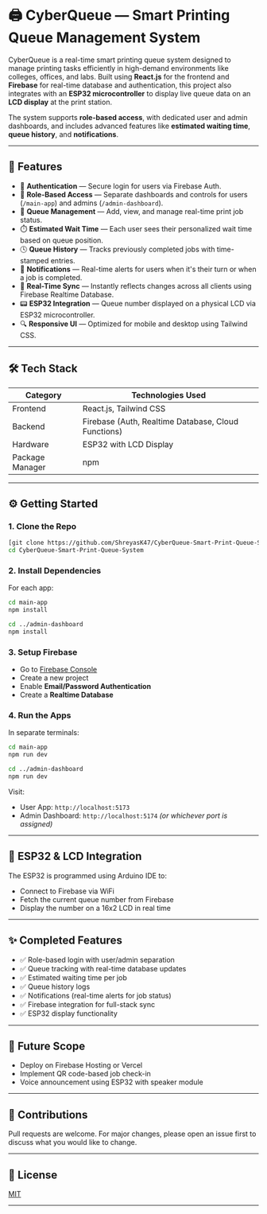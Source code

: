 # 🖨️ CyberQueue — Smart Printing Queue Management System

CyberQueue is a real-time smart printing queue system designed to manage printing tasks efficiently in high-demand environments like colleges, offices, and labs. Built using **React.js** for the frontend and **Firebase** for real-time database and authentication, this project also integrates with an **ESP32 microcontroller** to display live queue data on an **LCD display** at the print station.

The system supports **role-based access**, with dedicated user and admin dashboards, and includes advanced features like **estimated waiting time**, **queue history**, and **notifications**.

---

## 🚀 Features

- 🔐 **Authentication** — Secure login for users via Firebase Auth.
- 👥 **Role-Based Access** — Separate dashboards and controls for users (`/main-app`) and admins (`/admin-dashboard`).
- 🧾 **Queue Management** — Add, view, and manage real-time print job status.
- ⏱️ **Estimated Wait Time** — Each user sees their personalized wait time based on queue position.
- 🕓 **Queue History** — Tracks previously completed jobs with time-stamped entries.
- 🔔 **Notifications** — Real-time alerts for users when it's their turn or when a job is completed.
- 🔄 **Real-Time Sync** — Instantly reflects changes across all clients using Firebase Realtime Database.
- 📟 **ESP32 Integration** — Queue number displayed on a physical LCD via ESP32 microcontroller.
- 🔍 **Responsive UI** — Optimized for mobile and desktop using Tailwind CSS.

---

## 🛠️ Tech Stack

| Category       | Technologies Used |
|----------------|-------------------|
| Frontend       | React.js, Tailwind CSS |
| Backend        | Firebase (Auth, Realtime Database, Cloud Functions) |
| Hardware       | ESP32 with LCD Display |
| Package Manager| npm               |

---

## ⚙️ Getting Started

### 1. Clone the Repo

```bash
[git clone https://github.com/ShreyasK47/CyberQueue-Smart-Print-Queue-System.git
cd CyberQueue-Smart-Print-Queue-System
````

### 2. Install Dependencies

For each app:

```bash
cd main-app
npm install

cd ../admin-dashboard
npm install
```

### 3. Setup Firebase

* Go to [Firebase Console](https://console.firebase.google.com/)
* Create a new project
* Enable **Email/Password Authentication**
* Create a **Realtime Database**

### 4. Run the Apps

In separate terminals:

```bash
cd main-app
npm run dev

cd ../admin-dashboard
npm run dev
```

Visit:

* User App: `http://localhost:5173`
* Admin Dashboard: `http://localhost:5174` *(or whichever port is assigned)*

---

## 📡 ESP32 & LCD Integration

The ESP32 is programmed using Arduino IDE to:

* Connect to Firebase via WiFi
* Fetch the current queue number from Firebase
* Display the number on a 16x2 LCD in real time
  
---

## ✨ Completed Features

* ✅ Role-based login with user/admin separation
* ✅ Queue tracking with real-time database updates
* ✅ Estimated waiting time per job
* ✅ Queue history logs
* ✅ Notifications (real-time alerts for job status)
* ✅ Firebase integration for full-stack sync
* ✅ ESP32 display functionality

---

## 📌 Future Scope

* Deploy on Firebase Hosting or Vercel
* Implement QR code-based job check-in
* Voice announcement using ESP32 with speaker module

---

## 🤝 Contributions

Pull requests are welcome. For major changes, please open an issue first to discuss what you would like to change.

---

## 📜 License

[MIT](https://choosealicense.com/licenses/mit/)

---
